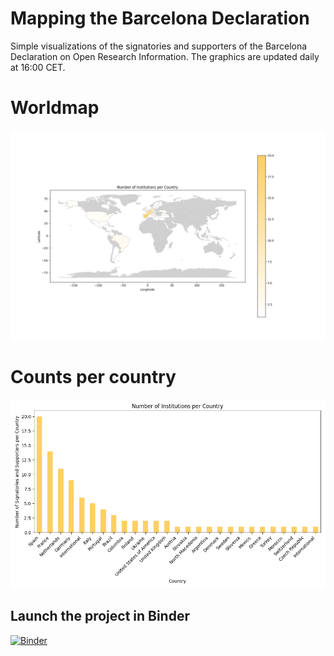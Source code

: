 # Mapping the Barcelona Declaration
Simple visualizations of the signatories and supporters of the Barcelona Declaration on Open Research Information. The graphics are updated daily at 16:00 CET.

# Worldmap
![Number of Institutions per Country](graphics/BarcelonaDORI_country_map.png)

# Counts per country
![Number of Institutions per Country](graphics/BarcelonaDORI_country_barchart.png)


## Launch the project in Binder
[![Binder](https://mybinder.org/badge_logo.svg)](https://mybinder.org/v2/gh/hauschke/barcelonaDORI_map/HEAD?labpath=barcelonadori_map.ipynb)

